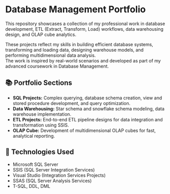# Database Management Portfolio

This repository showcases a collection of my professional work in database development, ETL (Extract, Transform, Load) workflows, data warehousing design, and OLAP cube analytics.

These projects reflect my skills in building efficient database systems, transforming and loading data, designing warehouse models, and performing multidimensional data analysis.  
The work is inspired by real-world scenarios and developed as part of my advanced coursework in Database Management.

## 📚 Portfolio Sections
- **SQL Projects:** Complex querying, database schema creation, view and stored procedure development, and query optimization.
- **Data Warehousing:** Star schema and snowflake schema modeling, data warehouse implementation.
- **ETL Projects:** End-to-end ETL pipeline designs for data integration and transformation using SSIS.
- **OLAP Cube:** Development of multidimensional OLAP cubes for fast, analytical reporting.

## 🚀 Technologies Used
- Microsoft SQL Server
- SSIS (SQL Server Integration Services)
- Visual Studio (Integration Services Projects)
- SSAS (SQL Server Analysis Services)
- T-SQL, DDL, DML


